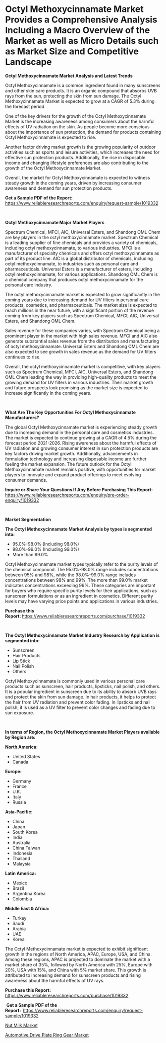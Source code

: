 <p><h1>Octyl Methoxycinnamate Market Provides a Comprehensive Analysis Including a Macro Overview of the Market as well as Micro Details such as Market Size and Competitive Landscape</h1></p><p><strong>Octyl Methoxycinnamate Market Analysis and Latest Trends</strong></p>
<p><p>Octyl Methoxycinnamate is a common ingredient found in many sunscreens and other skin care products. It is an organic compound that absorbs UVB rays from the sun, protecting the skin from sun damage. The Octyl Methoxycinnamate Market is expected to grow at a CAGR of 5.3% during the forecast period. </p><p>One of the key drivers for the growth of the Octyl Methoxycinnamate Market is the increasing awareness among consumers about the harmful effects of UV radiation on the skin. As people become more conscious about the importance of sun protection, the demand for products containing Octyl Methoxycinnamate is expected to rise.</p><p>Another factor driving market growth is the growing popularity of outdoor activities such as sports and leisure activities, which increases the need for effective sun protection products. Additionally, the rise in disposable income and changing lifestyle preferences are also contributing to the growth of the Octyl Methoxycinnamate Market.</p><p>Overall, the market for Octyl Methoxycinnamate is expected to witness steady growth in the coming years, driven by increasing consumer awareness and demand for sun protection products.</p></p>
<p><strong>Get a Sample PDF of the Report:&nbsp;</strong> <a href="https://www.reliableresearchreports.com/enquiry/request-sample/1019332">https://www.reliableresearchreports.com/enquiry/request-sample/1019332</a></p>
<p>&nbsp;</p>
<p><strong>Octyl Methoxycinnamate Major Market Players</strong></p>
<p><p>Spectrum Chemical, MFCI, AIC, Universal Esters, and Shandong OML Chem are key players in the octyl methoxycinnamate market. Spectrum Chemical is a leading supplier of fine chemicals and provides a variety of chemicals, including octyl methoxycinnamate, to various industries. MFCI is a manufacturer of specialty chemicals and offers octyl methoxycinnamate as part of its product line. AIC is a global distributor of chemicals, including octyl methoxycinnamate, to industries such as personal care and pharmaceuticals. Universal Esters is a manufacturer of esters, including octyl methoxycinnamate, for various applications. Shandong OML Chem is a chemical company that produces octyl methoxycinnamate for the personal care industry.</p><p>The octyl methoxycinnamate market is expected to grow significantly in the coming years due to increasing demand for UV filters in personal care products, cosmetics, and pharmaceuticals. The market size is expected to reach millions in the near future, with a significant portion of the revenue coming from key players such as Spectrum Chemical, MFCI, AIC, Universal Esters, and Shandong OML Chem.</p><p>Sales revenue for these companies varies, with Spectrum Chemical being a prominent player in the market with high sales revenue. MFCI and AIC also generate substantial sales revenue from the distribution and manufacturing of octyl methoxycinnamate. Universal Esters and Shandong OML Chem are also expected to see growth in sales revenue as the demand for UV filters continues to rise.</p><p>Overall, the octyl methoxycinnamate market is competitive, with key players such as Spectrum Chemical, MFCI, AIC, Universal Esters, and Shandong OML Chem leading the way in providing high-quality products to meet the growing demand for UV filters in various industries. Their market growth and future prospects look promising as the market size is expected to increase significantly in the coming years.</p></p>
<p>&nbsp;</p>
<p><strong>What Are The Key Opportunities For Octyl Methoxycinnamate Manufacturers?</strong></p>
<p><p>The global Octyl Methoxycinnamate market is experiencing steady growth due to increasing demand in the personal care and cosmetics industries. The market is expected to continue growing at a CAGR of 4.5% during the forecast period 2021-2026. Rising awareness about the harmful effects of UV radiation and growing consumer interest in sun protection products are key factors driving market growth. Additionally, advancements in formulation technology and increasing disposable income are further fueling the market expansion. The future outlook for the Octyl Methoxycinnamate market remains positive, with opportunities for market players to innovate and expand product offerings to meet evolving consumer demands.</p></p>
<p><strong>Inquire or Share Your Questions If Any Before Purchasing This Report:</strong> <a href="https://www.reliableresearchreports.com/enquiry/pre-order-enquiry/1019332">https://www.reliableresearchreports.com/enquiry/pre-order-enquiry/1019332</a></p>
<p>&nbsp;</p>
<p><strong>Market Segmentation</strong></p>
<p><strong>The Octyl Methoxycinnamate Market Analysis by types is segmented into:</strong></p>
<p><ul><li>95.0%-98.0% (Including 98.0%)</li><li>98.0%-99.0% (Including 99.0%)</li><li>More than 99.0%</li></ul></p>
<p><p>Octyl Methoxycinnamate market types typically refer to the purity levels of the chemical compound. The 95.0%-98.0% range includes concentrations between 95% and 98%, while the 98.0%-99.0% range includes concentrations between 98% and 99%. The more than 99.0% market indicates concentrations exceeding 99%. These categories are important for buyers who require specific purity levels for their applications, such as sunscreen formulations or as an ingredient in cosmetics. Different purity levels may have varying price points and applications in various industries.</p></p>
<p><strong>Purchase this Report:&nbsp;</strong><a href="https://www.reliableresearchreports.com/purchase/1019332">https://www.reliableresearchreports.com/purchase/1019332</a></p>
<p>&nbsp;</p>
<p><strong>The Octyl Methoxycinnamate Market Industry Research by Application is segmented into:</strong></p>
<p><ul><li>Sunscreen</li><li>Hair Products</li><li>Lip Stick</li><li>Nail Polish</li><li>Others</li></ul></p>
<p><p>Octyl Methoxycinnamate is commonly used in various personal care products such as sunscreen, hair products, lipsticks, nail polish, and others. It is a popular ingredient in sunscreen due to its ability to absorb UVB rays and protect the skin from sun damage. In hair products, it helps to protect the hair from UV radiation and prevent color fading. In lipsticks and nail polish, it is used as a UV filter to prevent color changes and fading due to sun exposure.</p></p>
<p>&nbsp;</p>
<p><strong>In terms of Region, the Octyl Methoxycinnamate Market Players available by Region are:</strong></p>
<p>
    <p> <strong> North America: </strong>
        <ul>
            <li>United States</li>
            <li>Canada</li>
        </ul>
        </p> 
    <p> <strong> Europe: </strong>
        <ul>
            <li>Germany</li>
            <li>France</li>
            <li>U.K.</li>
            <li>Italy</li>
            <li>Russia</li>
        </ul>
        </p> 
    <p> <strong> Asia-Pacific: </strong>
        <ul>
            <li>China</li>
            <li>Japan</li>
            <li>South Korea</li>
            <li>India</li>
            <li>Australia</li>
            <li>China Taiwan</li>
            <li>Indonesia</li>
            <li>Thailand</li>
            <li>Malaysia</li>
        </ul>
        </p> 
    <p> <strong> Latin America: </strong>
        <ul>
            <li>Mexico</li>
            <li>Brazil</li>
            <li>Argentina Korea</li>
            <li>Colombia</li>
        </ul>
        </p> 
    <p> <strong> Middle East & Africa: </strong>
        <ul>
            <li>Turkey</li>
            <li>Saudi</li>
            <li>Arabia</li>
            <li>UAE</li>
            <li>Korea</li>
        </ul>
    </p>
    </p>
<p><p>The Octyl Methoxycinnamate market is expected to exhibit significant growth in the regions of North America, APAC, Europe, USA, and China. Among these regions, APAC is projected to dominate the market with a market share of 35%, followed by North America with 25%, Europe with 20%, USA with 15%, and China with 5% market share. This growth is attributed to increasing demand for sunscreen products and rising awareness about the harmful effects of UV rays.</p></p>
<p><strong>Purchase this Report: </strong><a href="https://www.reliableresearchreports.com/purchase/1019332">https://www.reliableresearchreports.com/purchase/1019332</a></p>
<p>&nbsp;<strong>Get a Sample PDF of the Report:&nbsp;&nbsp;</strong><a href="https://www.reliableresearchreports.com/enquiry/request-sample/1019332">https://www.reliableresearchreports.com/enquiry/request-sample/1019332</a></p>
<p><strong></strong></p>
<p><p><a href="https://view.publitas.com/reportprime-1/nut-milk-market-growth-market-trends-covid-19-impact-and-forecasts-for-period-from-2024-2031/">Nut Milk Market</a></p><p><a href="https://invited-way-688.notion.site/Global-Automotive-Drive-Plate-Ring-Gear-Market-by-Types-Applications-and-Major-Players-with-Regio-e8cbf9f50ae04b31b9832719e6c092bd">Automotive Drive Plate Ring Gear Market</a></p></p>